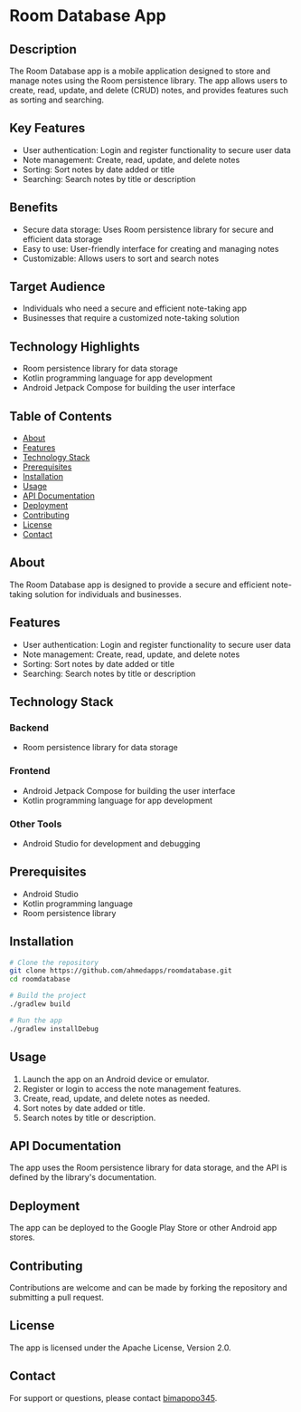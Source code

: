 # Room Database App
## Description
The Room Database app is a mobile application designed to store and manage notes using the Room persistence library. The app allows users to create, read, update, and delete (CRUD) notes, and provides features such as sorting and searching.

## Key Features
* User authentication: Login and register functionality to secure user data
* Note management: Create, read, update, and delete notes
* Sorting: Sort notes by date added or title
* Searching: Search notes by title or description

## Benefits
* Secure data storage: Uses Room persistence library for secure and efficient data storage
* Easy to use: User-friendly interface for creating and managing notes
* Customizable: Allows users to sort and search notes

## Target Audience
* Individuals who need a secure and efficient note-taking app
* Businesses that require a customized note-taking solution

## Technology Highlights
* Room persistence library for data storage
* Kotlin programming language for app development
* Android Jetpack Compose for building the user interface

## Table of Contents
- [About](#about)
- [Features](#features)
- [Technology Stack](#technology-stack)
- [Prerequisites](#prerequisites)
- [Installation](#installation)
- [Usage](#usage)
- [API Documentation](#api-documentation)
- [Deployment](#deployment)
- [Contributing](#contributing)
- [License](#license)
- [Contact](#contact)

## About
The Room Database app is designed to provide a secure and efficient note-taking solution for individuals and businesses.

## Features
* User authentication: Login and register functionality to secure user data
* Note management: Create, read, update, and delete notes
* Sorting: Sort notes by date added or title
* Searching: Search notes by title or description

## Technology Stack
### Backend
* Room persistence library for data storage
### Frontend
* Android Jetpack Compose for building the user interface
* Kotlin programming language for app development
### Other Tools
* Android Studio for development and debugging

## Prerequisites
* Android Studio
* Kotlin programming language
* Room persistence library

## Installation
```bash
# Clone the repository
git clone https://github.com/ahmedapps/roomdatabase.git
cd roomdatabase

# Build the project
./gradlew build

# Run the app
./gradlew installDebug
```

## Usage
1. Launch the app on an Android device or emulator.
2. Register or login to access the note management features.
3. Create, read, update, and delete notes as needed.
4. Sort notes by date added or title.
5. Search notes by title or description.

## API Documentation
The app uses the Room persistence library for data storage, and the API is defined by the library's documentation.

## Deployment
The app can be deployed to the Google Play Store or other Android app stores.

## Contributing
Contributions are welcome and can be made by forking the repository and submitting a pull request.

## License
The app is licensed under the Apache License, Version 2.0.

## Contact
For support or questions, please contact [bimapopo345](https://github.com/bimapopo345).
